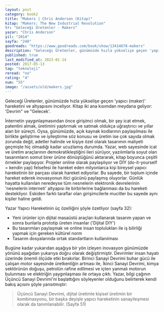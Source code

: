 ```yaml
---
layout: post
category: book2
title: "Makers | Chris Anderson (Kitap)"
kitap: "Makers: The New Industrial Revolution"
tr: "Geleceği Üretenler - Makers"
yazar: "Chris Anderson"
yil: "2014"
sayfa: "248"
goodreads: "https://www.goodreads.com/book/show/13414678-makers"
description: "Geleceği Üretenler, günümüzde hızla yükselişe geçen 'yapıcı (maker)' hareketini ve altyapısını inceliyor."
published: true
last_modified_at: 2023-01-14
posted: 2017-05-13
tag: "teknoloji"
reread: "no"
rating: "4"
num: "55"
image: "/assets/old/makers.jpg"
---
```


Geleceği Üretenler, günümüzde hızla yükselişe geçen 'yapıcı (maker)' hareketini ve altyapısını inceliyor. Kitap iki ana kısımdan meydana geliyor: 'Devrim" ve "Gelecek'.

İnternetin yaygınlaşmasından önce girişimci olmak, bir şey icat etmek, patentini almak, üretimini yaptırmak ve satmak oldukça uğraştırıcı ve yıllar alan bir süreçti. Oysa, günümüzde, açık kaynak kodlarının paylaşılması ile birlikte geliştirme ve iyileştirme söz konusu ve üretim ise çok sayıda olmak zorunda değil, adetler halinde ve kişiye özel olarak tasarımın maliyeti geçmişte hiç olmadığı kadar ucuzlamış durumda. Yazar, web sayesinde icat ve üretim araçlarının demokratikleştiğini ileri sürüyor, yazılımlarla soyut olan tasarımların somut birer ürüne dönüştüğünü aktararak, kitap boyunca çeşitli örnekler paylaşıyor. Projeler online olarak paylaşılıyor ve DİY (do-it-yourself = kendin yap) felsefesi ile hareket eden milyonlarca kişi bireysel yapıcı hareketinin bir parçası olarak hareket ediyorlar. Bu sayede, bir toplum içinde hareket ederek inovasyonun itici gücünü paylaşmış oluyorlar. Günlük hayatta kullanılan neredeyse tüm nesnelerin elektronik devrelerinin 'nesnelerin interneti' altyapısı ile birbirlerine bağlanması da bu hareketi destekliyor. Eskiden farklı taraflar olan girişimcilerle mucitler bu sayede aynı kişiler haline geldi.

Yazar Yapıcı Hareketinin üç özelliğini şöyle özetliyor (sayfa 32):

- Yeni ürünler için dijital masaüstü araçları kullanarak tasarım yapan ve sonra bunlarla prototip üreten insanlar ('Dijital DIY')
- Bu tasarımları paylaşmak ve online insan toplulukları ile iş bilirliği yapmak için gereken kültürel norm
- Tasarım dosyalarında ortak standartların kullanılması

Bugüne kadar yukarıdan aşağıya bir yön izleyen inovasyon günümüzde yönünü aşağıdan yukarıya doğru olarak değiştirmiştir. Devrimler insan hayatı üzerinde önemli ölçüde etki bırakırlar. Birinci Sanayi Devrimi buhar gücü ile çalışan motor sayesinde üretkenliğin artması ile, İkinci Sanayi Devrimi, kimya sektörünün doğuşu, petrolün rafine edilmesi ve içten yanmalı motorun bulunması ve elektriğin yaygınlaşması ile ortaya çıktı. Yazar, bilgi çağının Üçüncü Sanayi Devrimi'ni başlattığını söyleyenler olduğunu belirterek kendi bakış açısını şöyle yansıtmıştır:

> Üçüncü Sanayi Devrimi, dijital üretimle kişisel üretimin bir kombinasyonu, bir başka deyişle yapıcı hareketinin sanayileşmesi olarak da tanımlanabilir. (Sayfa 51)
